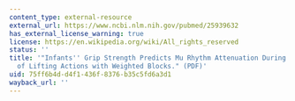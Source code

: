 ```yaml
---
content_type: external-resource
external_url: https://www.ncbi.nlm.nih.gov/pubmed/25939632
has_external_license_warning: true
license: https://en.wikipedia.org/wiki/All_rights_reserved
status: ''
title: '"Infants'' Grip Strength Predicts Mu Rhythm Attenuation During Observation
  of Lifting Actions with Weighted Blocks." (PDF)'
uid: 75ff6b4d-d4f1-436f-8376-b35c5fd6a3d1
wayback_url: ''
---
```

